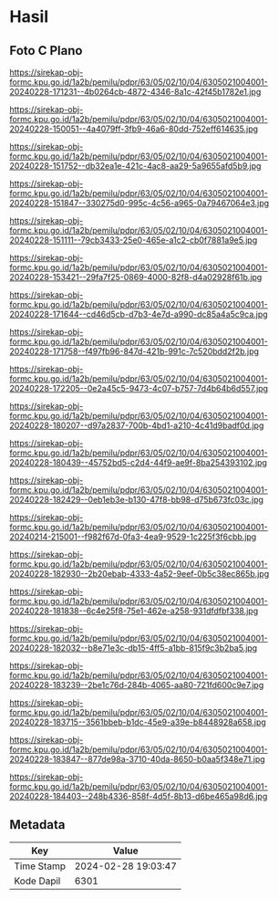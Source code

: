 # Hasil

## Foto C Plano

https://sirekap-obj-formc.kpu.go.id/1a2b/pemilu/pdpr/63/05/02/10/04/6305021004001-20240228-171231--4b0264cb-4872-4346-8a1c-42f45b1782e1.jpg

https://sirekap-obj-formc.kpu.go.id/1a2b/pemilu/pdpr/63/05/02/10/04/6305021004001-20240228-150051--4a4079ff-3fb9-46a6-80dd-752eff614635.jpg

https://sirekap-obj-formc.kpu.go.id/1a2b/pemilu/pdpr/63/05/02/10/04/6305021004001-20240228-151752--db32ea1e-421c-4ac8-aa29-5a9655afd5b9.jpg

https://sirekap-obj-formc.kpu.go.id/1a2b/pemilu/pdpr/63/05/02/10/04/6305021004001-20240228-151847--330275d0-995c-4c56-a965-0a79467064e3.jpg

https://sirekap-obj-formc.kpu.go.id/1a2b/pemilu/pdpr/63/05/02/10/04/6305021004001-20240228-151111--79cb3433-25e0-465e-a1c2-cb0f7881a9e5.jpg

https://sirekap-obj-formc.kpu.go.id/1a2b/pemilu/pdpr/63/05/02/10/04/6305021004001-20240228-153421--29fa7f25-0869-4000-82f8-d4a02928f61b.jpg

https://sirekap-obj-formc.kpu.go.id/1a2b/pemilu/pdpr/63/05/02/10/04/6305021004001-20240228-171644--cd46d5cb-d7b3-4e7d-a990-dc85a4a5c9ca.jpg

https://sirekap-obj-formc.kpu.go.id/1a2b/pemilu/pdpr/63/05/02/10/04/6305021004001-20240228-171758--f497fb96-847d-421b-991c-7c520bdd2f2b.jpg

https://sirekap-obj-formc.kpu.go.id/1a2b/pemilu/pdpr/63/05/02/10/04/6305021004001-20240228-172205--0e2a45c5-9473-4c07-b757-7d4b64b6d557.jpg

https://sirekap-obj-formc.kpu.go.id/1a2b/pemilu/pdpr/63/05/02/10/04/6305021004001-20240228-180207--d97a2837-700b-4bd1-a210-4c41d9badf0d.jpg

https://sirekap-obj-formc.kpu.go.id/1a2b/pemilu/pdpr/63/05/02/10/04/6305021004001-20240228-180439--45752bd5-c2d4-44f9-ae9f-8ba254393102.jpg

https://sirekap-obj-formc.kpu.go.id/1a2b/pemilu/pdpr/63/05/02/10/04/6305021004001-20240228-182429--0eb1eb3e-b130-47f8-bb98-d75b673fc03c.jpg

https://sirekap-obj-formc.kpu.go.id/1a2b/pemilu/pdpr/63/05/02/10/04/6305021004001-20240214-215001--f982f67d-0fa3-4ea9-9529-1c225f3f6cbb.jpg

https://sirekap-obj-formc.kpu.go.id/1a2b/pemilu/pdpr/63/05/02/10/04/6305021004001-20240228-182930--2b20ebab-4333-4a52-9eef-0b5c38ec865b.jpg

https://sirekap-obj-formc.kpu.go.id/1a2b/pemilu/pdpr/63/05/02/10/04/6305021004001-20240228-181838--6c4e25f8-75e1-462e-a258-931dfdfbf338.jpg

https://sirekap-obj-formc.kpu.go.id/1a2b/pemilu/pdpr/63/05/02/10/04/6305021004001-20240228-182032--b8e71e3c-db15-4ff5-a1bb-815f9c3b2ba5.jpg

https://sirekap-obj-formc.kpu.go.id/1a2b/pemilu/pdpr/63/05/02/10/04/6305021004001-20240228-183239--2be1c76d-284b-4065-aa80-721fd600c9e7.jpg

https://sirekap-obj-formc.kpu.go.id/1a2b/pemilu/pdpr/63/05/02/10/04/6305021004001-20240228-183715--3561bbeb-b1dc-45e9-a39e-b8448928a658.jpg

https://sirekap-obj-formc.kpu.go.id/1a2b/pemilu/pdpr/63/05/02/10/04/6305021004001-20240228-183847--877de98a-3710-40da-8650-b0aa5f348e71.jpg

https://sirekap-obj-formc.kpu.go.id/1a2b/pemilu/pdpr/63/05/02/10/04/6305021004001-20240228-184403--248b4336-858f-4d5f-8b13-d6be465a98d6.jpg


## Metadata

| Key        | Value               |
| ---------- | ------------------- |
| Time Stamp | 2024-02-28 19:03:47 |
| Kode Dapil | 6301                |



